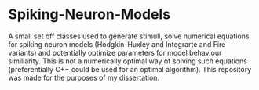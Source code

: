 # Spiking-Neuron-Models
A small set off classes used to generate stimuli, solve numerical equations for spiking neuron models (Hodgkin-Huxley and Integrarte and Fire variants) and potentially optimize parameters for model behaviour similiarity. This is not a numerically optimal way of solving such equations (preferentially C++ could be used for an optimal algorithm). This repository was made for the purposes of my dissertation.
